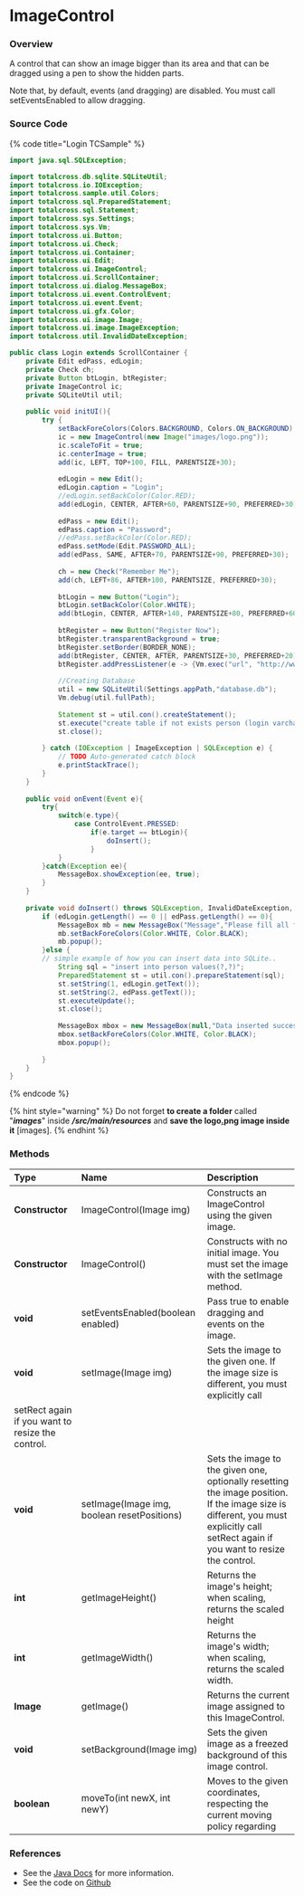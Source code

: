 # ImageControl

### Overview

A control that can show an image bigger than its area and that can be dragged using a pen to show the hidden parts.

Note that, by default, events \(and dragging\) are disabled. You must call setEventsEnabled to allow dragging.

### Source Code

{% code title="Login TCSample" %}
```java
import java.sql.SQLException;

import totalcross.db.sqlite.SQLiteUtil;
import totalcross.io.IOException;
import totalcross.sample.util.Colors;
import totalcross.sql.PreparedStatement;
import totalcross.sql.Statement;
import totalcross.sys.Settings;
import totalcross.sys.Vm;
import totalcross.ui.Button;
import totalcross.ui.Check;
import totalcross.ui.Container;
import totalcross.ui.Edit;
import totalcross.ui.ImageControl;
import totalcross.ui.ScrollContainer;
import totalcross.ui.dialog.MessageBox;
import totalcross.ui.event.ControlEvent;
import totalcross.ui.event.Event;
import totalcross.ui.gfx.Color;
import totalcross.ui.image.Image;
import totalcross.ui.image.ImageException;
import totalcross.util.InvalidDateException;

public class Login extends ScrollContainer {
	private Edit edPass, edLogin;
	private Check ch;
	private Button btLogin, btRegister;
	private ImageControl ic;
    private SQLiteUtil util;
	
	public void initUI(){
		try {
			setBackForeColors(Colors.BACKGROUND, Colors.ON_BACKGROUND);
			ic = new ImageControl(new Image("images/logo.png"));
			ic.scaleToFit = true;
			ic.centerImage = true;
			add(ic, LEFT, TOP+100, FILL, PARENTSIZE+30);
			
			edLogin = new Edit();
			edLogin.caption = "Login";
			//edLogin.setBackColor(Color.RED);
			add(edLogin, CENTER, AFTER+60, PARENTSIZE+90, PREFERRED+30);
			
			edPass = new Edit();
			edPass.caption = "Password";
			//edPass.setBackColor(Color.RED);
			edPass.setMode(Edit.PASSWORD_ALL);
			add(edPass, SAME, AFTER+70, PARENTSIZE+90, PREFERRED+30);
			
			ch = new Check("Remember Me");
			add(ch, LEFT+86, AFTER+100, PARENTSIZE, PREFERRED+30);
			
			btLogin = new Button("Login");
			btLogin.setBackColor(Color.WHITE);
			add(btLogin, CENTER, AFTER+140, PARENTSIZE+80, PREFERRED+60);
			
			btRegister = new Button("Register Now");
			btRegister.transparentBackground = true;
			btRegister.setBorder(BORDER_NONE);
			add(btRegister, CENTER, AFTER, PARENTSIZE+30, PREFERRED+20);
			btRegister.addPressListener(e -> {Vm.exec("url", "http://www.totalcross.com", 0, true);});
			
			//Creating Database
			util = new SQLiteUtil(Settings.appPath,"database.db");
	        Vm.debug(util.fullPath);
			    
	        Statement st = util.con().createStatement();
			st.execute("create table if not exists person (login varchar(20), password varchar(20))");
			st.close();
		
		} catch (IOException | ImageException | SQLException e) {
			// TODO Auto-generated catch block
			e.printStackTrace();
		}
	}
	
	public void onEvent(Event e){
		try{
			switch(e.type){
				case ControlEvent.PRESSED:
					if(e.target == btLogin){
						doInsert();
					}
			}
		}catch(Exception ee){
			MessageBox.showException(ee, true);
		}
	}
	
	private void doInsert() throws SQLException, InvalidDateException, ImageException {
		if (edLogin.getLength() == 0 || edPass.getLength() == 0){
			MessageBox mb = new MessageBox("Message","Please fill all fields!",new String[]{"Close"});
			mb.setBackForeColors(Color.WHITE, Color.BLACK);
			mb.popup();
		}else {
		// simple example of how you can insert data into SQLite..
			String sql = "insert into person values(?,?)";
			PreparedStatement st = util.con().prepareStatement(sql);
			st.setString(1, edLogin.getText());
			st.setString(2, edPass.getText());
			st.executeUpdate();
			st.close();		
			
			MessageBox mbox = new MessageBox(null,"Data inserted successfully!");
			mbox.setBackForeColors(Color.WHITE, Color.BLACK);
			mbox.popup();
			
		}
	}
}

```
{% endcode %}

{% hint style="warning" %}
Do not forget **to create a folder** called "_**images**_" inside _**/src/main/resources**_ and **save the logo**[**.**](https://github.com/TotalCross/TCSample/blob/master/src/main/resources/images/alligator.gif)**png image inside it** \[images\].
{% endhint %}

### Methods

| Type | Name | Description |
| :--- | :--- | :--- |
| **Constructor** | ImageControl\(Image img\) | Constructs an ImageControl using the given image. |
| **Constructor** | ImageControl\(\) | Constructs with no initial image. You must set the image with the setImage method. |
| **void** | setEventsEnabled\(boolean enabled\) | Pass true to enable dragging and events on the image. |
| **void** | setImage\(Image img\) | Sets the image to the given one. If the image size is different, you must explicitly call setRect again if you want to resize the control. |
| **void** | setImage\(Image img, boolean resetPositions\) | Sets the image to the given one, optionally resetting the image position. If the image size is different, you must explicitly call setRect again if you want to resize the control. |
| **int** | getImageHeight\(\) | Returns the image's height; when scaling, returns the scaled height |
| **int** | getImageWidth\(\) | Returns the image's width; when scaling, returns the scaled width.  |
| **Image** | getImage\(\) | Returns the current image assigned to this ImageControl. |
| **void** | setBackground\(Image img\) | Sets the given image as a freezed background of this image control.  |
| **boolean** | moveTo\(int newX, int newY\) | Moves to the given coordinates, respecting the current moving policy regarding  |

### References

* See the [Java Docs](https://rs.totalcross.com/doc/totalcross/ui/ImageControl.html) for more information.
* See the code on [Github](https://github.com/TotalCross/TCSample/blob/master/src/main/java/totalcross/sample/components/ui/Login.java)



